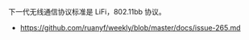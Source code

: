 下一代无线通信协议标准是 LiFi，802.11bb 协议。<ul><li>https://github.com/ruanyf/weekly/blob/master/docs/issue-265.md </li></ul>